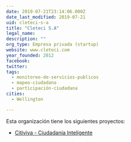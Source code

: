 ```yaml
---
date: 2019-07-21T23:14:06.000Z
date_last_modified: 2019-07-21
uid: cleteci-s-a
title: "Cleteci S.A"
legal_name: 
description: ""
org_type: Empresa privada (startup)
website: www.cleteci.com
year_founded: 2012
facebook: 
twitter: 
tags:
  - monitoreo-de-servicios-publicos
  - mapeo-ciudadano
  - participación-ciudadana
cities: 
  - Wellington

---
```


Esta organización tiene los siguientes proyectos:

- [Citiviva - Ciudadanía Inteligente](/i/citiviva-ciudadania-inteligente.html)
